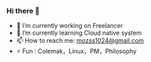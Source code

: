### Hi there 👋

<!--
**mozss/mozss** is a ✨ _special_ ✨ repository because its `README.md` (this file) appears on your GitHub profile.

Here are some ideas to get you started:

- 🔭 I’m currently working on ...
- 🌱 I’m currently learning ...
- 👯 I’m looking to collaborate on ...
- 🤔 I’m looking for help with ...
- 💬 Ask me about ...
- 📫 How to reach me: ...
- 😄 Pronouns: ...
- ⚡ Fun fact: ...
-->

- 🔭 I’m currently working on Freelancer
- 🌱 I’m currently learning Cloud native system
- 📫 How to reach me: mozss1024@gmail.com
- ⚡ Fun : Colemak，Linux，PM，Philosophy
